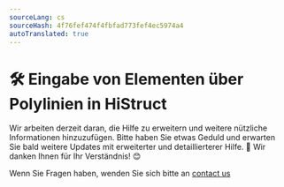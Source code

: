 ```yaml
---
sourceLang: cs
sourceHash: 4f76fef474f4fbfad773fef4ec5974a4
autoTranslated: true
---
```


# 🛠️ Eingabe von Elementen über Polylinien in HiStruct

Wir arbeiten derzeit daran, die Hilfe zu erweitern und weitere nützliche Informationen hinzuzufügen. Bitte haben Sie etwas Geduld und erwarten Sie bald weitere Updates mit erweiterter und detaillierterer Hilfe. 🚀 Wir danken Ihnen für Ihr Verständnis! 😊


Wenn Sie Fragen haben, wenden Sie sich bitte an [contact us](https://www.histruct.com/company/contact-us)

